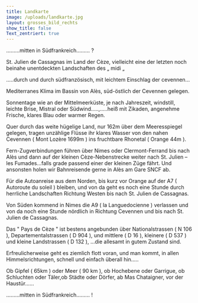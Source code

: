 ```yaml
---
title: Landkarte
image: /uploads/landkarte.jpg
layout: grosses_bild_rechts
show_title: false
Text_zentriert: true
---		
```

.........mitten in Südfrankreich......... ?  

St. Julien de Cassagnas im Land der Cèze, vielleicht eine der letzten noch beinahe unentdeckten Landschaften des „ midi „  

.....durch und durch südfranzösisch, mit leichtem Einschlag der cevennen...  

Mediterranes Klima im Bassin von Alès, süd-östlich der Cevennen gelegen.  

Sonnentage wie an der Mittelmeerküste, je nach Jahreszeit, windstill, leichte Brise, Mistral oder Südwind.....,.....heiß mit Zikaden, angenehme Frische, klares Blau oder warmer Regen.  

Quer durch das weite hügelige Land, nur 162m über dem Meeresspiegel gelegen, tragen unzählige Flüsse ihr klares Wasser von den nahen Cevennen ( Mont Lozère 1699m ) ins fruchtbare Rhonetal ( Orange 44m ).  

Fern-Zugverbindungen führen über Nimes oder Clermont-Ferrand bis nach Alès und dann auf der kleinen Cèze-Nebenstrecke weiter nach St. Julien – les Fumades...falls grade passend einer der kleinen Züge fährt. Und ansonsten holen wir Bahnreisende gerne in Alès am Gare SNCF ab.  

Für die Autoanreise aus dem Norden, bis kurz vor Orange auf der A7 ( Autoroute du soleil ) bleiben, und von da geht es noch eine Stunde durch herrliche Landschaften Richtung Westen bis nach St. Julien de Cassagnas.  

Von Süden kommend in Nimes die A9 ( la Languedocienne ) verlassen und von da noch eine Stunde nördlich in Richtung Cevennen und bis nach St. Julien de Cassagnas.  

Das " Pays de Cèze " ist bestens angebunden über Nationalstrassen ( N 106 ), Departementalstrassen ( D 904 ), und mittlere ( D 16 ), kleinere ( D 537 ) und kleine Landstrassen ( D 132 ), ...die allesamt in gutem Zustand sind.  

Erfreulicherweise geht es ziemlich flott voran, und man kommt, in allen Himmelsrichtungen, schnell und einfach überall hin.....  

Ob Gipfel ( 65km ) oder Meer ( 90 km ), ob Hochebene oder Garrigue, ob Schluchten oder Täler,ob Städte oder Dörfer, ab Mas Chataigner, vor der Haustür......  

.........mitten in Südfrankreich......... !